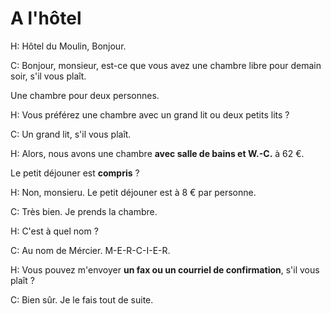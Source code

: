 # A l'hôtel

H: Hôtel du Moulin, Bonjour.

C: Bonjour, monsieur, est-ce que vous avez une chambre libre pour demain soir, s'il vous plaît.

Une chambre pour deux personnes.

H: Vous préférez une chambre avec un grand lit ou deux petits lits ?

C: Un grand lit, s'il vous plaît.

H: Alors, nous avons une chambre **avec salle de bains et W.-C.** à 62 €.

Le petit déjouner est **compris** ?

H: Non, monsieru. Le petit déjouner est à 8 € par personne.

C: Très bien. Je prends la chambre.

H: C'est à quel nom ?

C: Au nom de Mércier. M-E-R-C-I-E-R.

H: Vous pouvez m'envoyer **un fax ou un courriel de confirmation**, s'il vous plaît ?

C: Bien sûr. Je le fais tout de suite.

